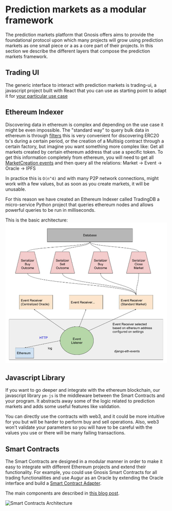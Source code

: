 # Prediction markets as a modular framework
The prediction markets platform that Gnosis offers aims to provide the foundational protocol upon which many projects will grow using prediction markets as one small piece or a as a core part of their projects.
In this section we describe the different layers that compose the prediction markets framework.

## Trading UI
The generic interface to interact with prediction markets is trading-ui, a javascript project built with React that you can use as starting point to adapt it for [your particular use case](https://blog.gnosis.pm/the-power-of-prediction-markets-fedea0b71244) 


## Ethereum Indexer
Discovering data in ethereum is complex and depending on the use case it might be even impossible.
The "standard way" to query bulk data in ethereum is through [filters](https://github.com/ethereum/wiki/wiki/JavaScript-API#web3ethfilter) this is very convenient for discovering ERC20 tx's during a certain period, or the creation of a Multisig contract through a certain factory, but imagine you want something more complex like: Get all markets created by certain ethereum address that use a specific token.
To get this information completely from ethereum, you will need to get all [MarketCreation events](https://github.com/gnosis/pm-contracts/blob/v1.1.0/contracts/Markets/StandardMarketFactory.sol#L27) and then query all the relations: Market -> Event -> Oracle -> IPFS

In practice this is `O(n^4)` and with many P2P network connections, might work with a few values, but as soon as you create markets, it will be unusable.

For this reason we have created an Ethereum Indexer called TradingDB a micro-service Python project that queries ethereum nodes and allows powerful queries to be run in milliseconds.

This is the basic architecture:
![TradingDB Architecture](img/tradingdb-diagram.jpg)

## Javascript Library
If you want to go deeper and integrate with the ethereum blockchain, our javascript library `pm-js` is the middleware between the Smart Contracts and your program. It abstracts away some of the logic related to prediction markets and adds some useful features like validation.

You can directly use the contracts with web3, and it could be more intuitive for you but will be harder to perform buy and sell operations. Also, web3 won't validate your parameters so you will have to be careful with the values you use or there will be many failing transactions.


## Smart Contracts
The Smart Contracts are designed in a modular manner in order to make it easy to integrate with different Ethereum projects and extend their functionality. For example, you could use Gnosis Smart Contracts for all trading functionalities and use Augur as an Oracle by extending the Oracle interface and build a [Smart Contract Adapter](https://en.wikipedia.org/wiki/Adapter_pattern).

The main components are described in [this blog post](https://blog.gnosis.pm/getting-to-the-core-4db11a31c35f).

![Smart Contracts Architecture](https://cdn-images-1.medium.com/max/800/1*MIkHKEdWn9-KvhoT1Xk7Gg.png)
